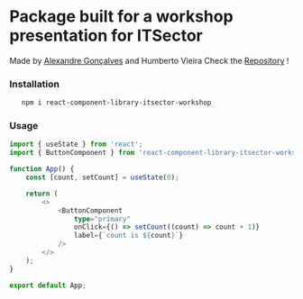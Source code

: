# Package built for a workshop presentation for ITSector

Made by [Alexandre Gonçalves](https://github.com/AlexandreFPGoncalves/react-component-library-itsector-workshop) and Humberto Vieira
Check the [Repository](https://github.com/AlexandreFPGoncalves/react-component-library-itsector-workshop) !

### Installation

```sh
   npm i react-component-library-itsector-workshop
```

### Usage

```ts
import { useState } from 'react';
import { ButtonComponent } from 'react-component-library-itsector-workshop';

function App() {
	const [count, setCount] = useState(0);

	return (
		<>
			<ButtonComponent
				type="primary"
				onClick={() => setCount((count) => count + 1)}
				label={`count is ${count}`}
			/>
		</>
	);
}

export default App;
```
